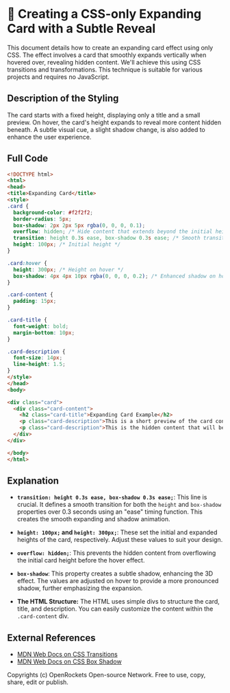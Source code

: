# 🐞 Creating a CSS-only Expanding Card with a Subtle Reveal


This document details how to create an expanding card effect using only CSS.  The effect involves a card that smoothly expands vertically when hovered over, revealing hidden content.  We'll achieve this using CSS transitions and transformations. This technique is suitable for various projects and requires no JavaScript.


## Description of the Styling

The card starts with a fixed height, displaying only a title and a small preview. On hover, the card's height expands to reveal more content hidden beneath.  A subtle visual cue, a slight shadow change, is also added to enhance the user experience.


## Full Code

```html
<!DOCTYPE html>
<html>
<head>
<title>Expanding Card</title>
<style>
.card {
  background-color: #f2f2f2;
  border-radius: 5px;
  box-shadow: 2px 2px 5px rgba(0, 0, 0, 0.1);
  overflow: hidden; /* Hide content that extends beyond the initial height */
  transition: height 0.3s ease, box-shadow 0.3s ease; /* Smooth transition for height and shadow */
  height: 100px; /* Initial height */
}

.card:hover {
  height: 300px; /* Height on hover */
  box-shadow: 4px 4px 10px rgba(0, 0, 0, 0.2); /* Enhanced shadow on hover */
}

.card-content {
  padding: 15px;
}

.card-title {
  font-weight: bold;
  margin-bottom: 10px;
}

.card-description {
  font-size: 14px;
  line-height: 1.5;
}
</style>
</head>
<body>

<div class="card">
  <div class="card-content">
    <h2 class="card-title">Expanding Card Example</h2>
    <p class="card-description">This is a short preview of the card content.  Hover over the card to see the full content expand.</p>
    <p class="card-description">This is the hidden content that will be revealed on hover. You can add more text or other elements here as needed.</p>
  </div>
</div>

</body>
</html>
```


## Explanation

* **`transition: height 0.3s ease, box-shadow 0.3s ease;`**: This line is crucial. It defines a smooth transition for both the `height` and `box-shadow` properties over 0.3 seconds using an "ease" timing function.  This creates the smooth expanding and shadow animation.

* **`height: 100px;` and `height: 300px;`**: These set the initial and expanded heights of the card, respectively. Adjust these values to suit your design.

* **`overflow: hidden;`**: This prevents the hidden content from overflowing the initial card height before the hover effect.

* **`box-shadow`**:  This property creates a subtle shadow, enhancing the 3D effect. The values are adjusted on hover to provide a more pronounced shadow, further emphasizing the expansion.

* **The HTML Structure:** The HTML uses simple divs to structure the card, title, and description.  You can easily customize the content within the `.card-content` div.



## External References

* [MDN Web Docs on CSS Transitions](https://developer.mozilla.org/en-US/docs/Web/CSS/transition)
* [MDN Web Docs on CSS Box Shadow](https://developer.mozilla.org/en-US/docs/Web/CSS/box-shadow)


Copyrights (c) OpenRockets Open-source Network. Free to use, copy, share, edit or publish.

